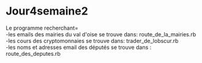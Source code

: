 # Jour4semaine2

Le programme recherchant=
  <br/>-les emails des mairies du val d'oise se trouve dans: route_de_la_mairies.rb
  <br/>-les cours des cryptomonnaies se trouve dans: trader_de_lobscur.rb
  <br/>-les noms et adresses email des députés se trouve dans : route_des_deputes.rb
